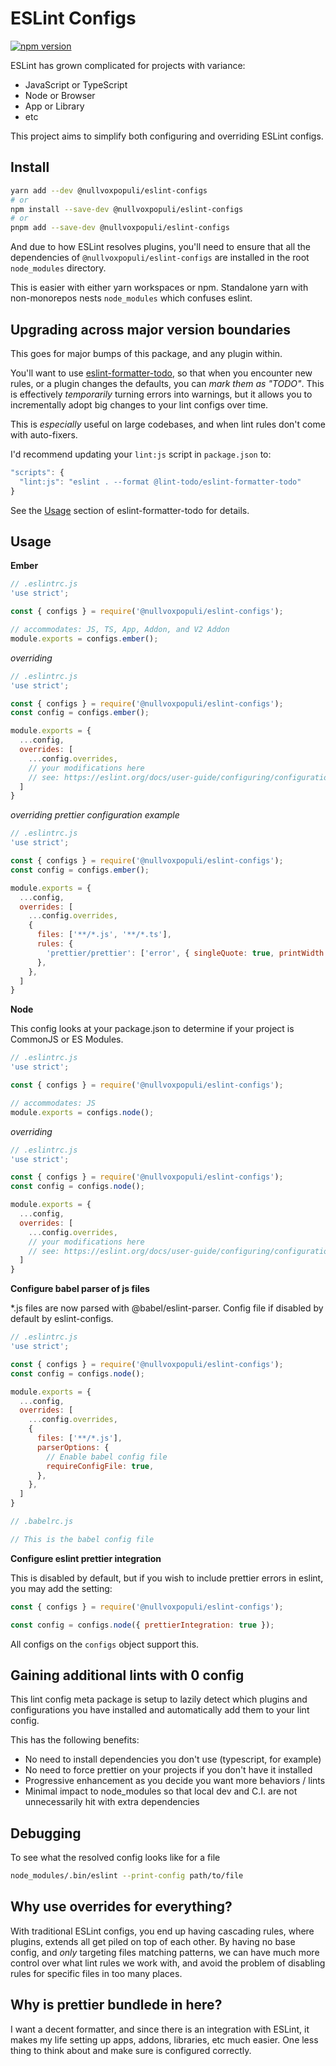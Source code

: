 # ESLint Configs

[![npm version](https://badge.fury.io/js/%40nullvoxpopuli%2Feslint-configs.svg)](https://badge.fury.io/js/%40nullvoxpopuli%2Feslint-configs)

ESLint has grown complicated for projects with variance:
 - JavaScript or TypeScript
 - Node or Browser
 - App or Library
 - etc

This project aims to simplify both configuring and overriding ESLint configs.

## Install

```bash
yarn add --dev @nullvoxpopuli/eslint-configs
# or
npm install --save-dev @nullvoxpopuli/eslint-configs
# or 
pnpm add --save-dev @nullvoxpopuli/eslint-configs
```

And due to how ESLint resolves plugins,
you'll need to ensure that all the dependencies of `@nullvoxpopuli/eslint-configs` are installed in the root `node_modules` directory.

This is easier with either yarn workspaces or npm. Standalone yarn with non-monorepos nests `node_modules` which confuses eslint.

## Upgrading across major version boundaries

This goes for major bumps of this package, and any plugin within.

You'll want to use [eslint-formatter-todo](https://github.com/lint-todo/eslint-formatter-todo),
so that when you encounter new rules, or a plugin changes the defaults, you can _mark them as "TODO"_.
This is effectively _temporarily_ turning errors into warnings,
but it allows you to incrementally adopt big changes to your lint configs over time.

This is _especially_ useful on large codebases, and when lint rules don't come with auto-fixers.

I'd recommend updating your `lint:js` script in `package.json` to:
```js
"scripts": {
  "lint:js": "eslint . --format @lint-todo/eslint-formatter-todo"
}
```

See the [Usage](https://github.com/lint-todo/eslint-formatter-todo#usage) section of eslint-formatter-todo for details.

## Usage

**Ember**
```js
// .eslintrc.js
'use strict';

const { configs } = require('@nullvoxpopuli/eslint-configs');

// accommodates: JS, TS, App, Addon, and V2 Addon
module.exports = configs.ember();
```

_overriding_
```js
// .eslintrc.js
'use strict';

const { configs } = require('@nullvoxpopuli/eslint-configs');
const config = configs.ember();

module.exports = {
  ...config,
  overrides: [
    ...config.overrides,
    // your modifications here
    // see: https://eslint.org/docs/user-guide/configuring/configuration-files#how-do-overrides-work
  ]
}
```

_overriding prettier configuration example_
```js
// .eslintrc.js
'use strict';

const { configs } = require('@nullvoxpopuli/eslint-configs');
const config = configs.ember();

module.exports = {
  ...config,
  overrides: [
    ...config.overrides,
    {
      files: ['**/*.js', '**/*.ts'],
      rules: {
        'prettier/prettier': ['error', { singleQuote: true, printWidth: 120, trailingComma: 'all' }],
      },
    },
  ]
}
```

**Node**

This config looks at your package.json to determine if your project is CommonJS or ES Modules.
```js
// .eslintrc.js
'use strict';

const { configs } = require('@nullvoxpopuli/eslint-configs');

// accommodates: JS
module.exports = configs.node();
```

_overriding_
```js
// .eslintrc.js
'use strict';

const { configs } = require('@nullvoxpopuli/eslint-configs');
const config = configs.node();

module.exports = {
  ...config,
  overrides: [
    ...config.overrides,
    // your modifications here
    // see: https://eslint.org/docs/user-guide/configuring/configuration-files#how-do-overrides-work
  ]
}
```

**Configure babel parser of js files**

*.js files are now parsed with @babel/eslint-parser. Config file if disabled by default by eslint-configs.

```js
// .eslintrc.js
'use strict';

const { configs } = require('@nullvoxpopuli/eslint-configs');
const config = configs.node();

module.exports = {
  ...config,
  overrides: [
    ...config.overrides,
    {
      files: ['**/*.js'],
      parserOptions: {
        // Enable babel config file
        requireConfigFile: true,
      },
    },
  ]
}
```

```js
// .babelrc.js

// This is the babel config file
```

**Configure eslint prettier integration**

This is disabled by default, but if you wish to include prettier errors in eslint, you may add the setting:
```js
const { configs } = require('@nullvoxpopuli/eslint-configs');

const config = configs.node({ prettierIntegration: true });
```

All configs on the `configs` object support this.


## Gaining additional lints with 0 config

This lint config meta package is setup to lazily detect which plugins and configurations you have installed and automatically add them to your lint config.

This has the following benefits:
 - No need to install dependencies you don't use (typescript, for example)
 - No need to force prettier on your projects if you don't have it installed
 - Progressive enhancement as you decide you want more behaviors / lints
 - Minimal impact to node_modules so that local dev and C.I. are not unnecessarily hit with extra dependencies

## Debugging

To see what the resolved config looks like for a file
```bash
node_modules/.bin/eslint --print-config path/to/file
```

## Why use overrides for everything?

With traditional ESLint configs, you end up having cascading rules, where plugins, extends all get piled on top of each other.
By having no base config, and _only_ targeting files matching patterns, we can have much more control over what lint rules
we work with, and avoid the problem of disabling rules for specific files in too many places.

## Why is prettier bundlede in here?

I want a decent formatter, and since there is an integration with ESLint, it makes
my life setting up apps, addons, libraries, etc much easier.
One less thing to think about and make sure is configured correctly.
